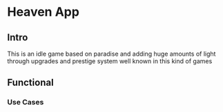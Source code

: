 # Heaven App

## Intro   
This is an idle game based on paradise and adding huge amounts of light through upgrades and prestige system well known in this kind of games
## Functional

### Use Cases